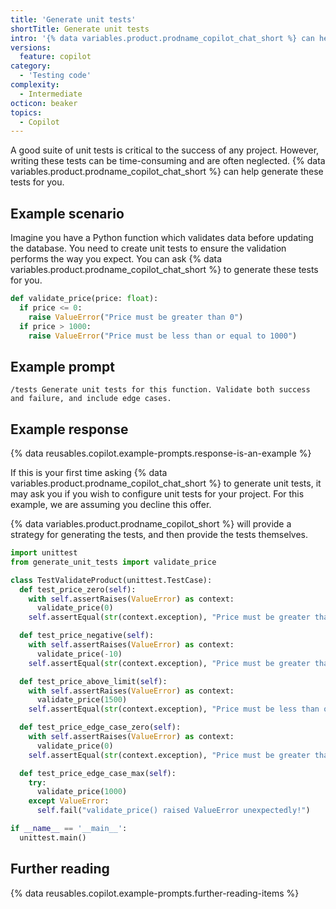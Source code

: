 ```yaml
---
title: 'Generate unit tests'
shortTitle: Generate unit tests
intro: '{% data variables.product.prodname_copilot_chat_short %} can help with generating unit tests for a function.'
versions:
  feature: copilot
category:
  - 'Testing code'
complexity:
  - Intermediate
octicon: beaker
topics:
  - Copilot
---
```


A good suite of unit tests is critical to the success of any project. However, writing these tests can be time-consuming and are often neglected. {% data variables.product.prodname_copilot_chat_short %} can help generate these tests for you.

## Example scenario

Imagine you have a Python function which validates data before updating the database. You need to create unit tests to ensure the validation performs the way you expect. You can ask {% data variables.product.prodname_copilot_chat_short %} to generate these tests for you.

```python
def validate_price(price: float):
  if price <= 0:
    raise ValueError("Price must be greater than 0")
  if price > 1000:
    raise ValueError("Price must be less than or equal to 1000")
```

## Example prompt

`/tests Generate unit tests for this function. Validate both success and failure, and include edge cases.`

## Example response

{% data reusables.copilot.example-prompts.response-is-an-example %}

If this is your first time asking {% data variables.product.prodname_copilot_chat_short %} to generate unit tests, it may ask you if you wish to configure unit tests for your project. For this example, we are assuming you decline this offer.

{% data variables.product.prodname_copilot_short %} will provide a strategy for generating the tests, and then provide the tests themselves.

```python
import unittest
from generate_unit_tests import validate_price

class TestValidateProduct(unittest.TestCase):
  def test_price_zero(self):
    with self.assertRaises(ValueError) as context:
      validate_price(0)
    self.assertEqual(str(context.exception), "Price must be greater than 0")

  def test_price_negative(self):
    with self.assertRaises(ValueError) as context:
      validate_price(-10)
    self.assertEqual(str(context.exception), "Price must be greater than 0")

  def test_price_above_limit(self):
    with self.assertRaises(ValueError) as context:
      validate_price(1500)
    self.assertEqual(str(context.exception), "Price must be less than or equal to 1000")

  def test_price_edge_case_zero(self):
    with self.assertRaises(ValueError) as context:
      validate_price(0)
    self.assertEqual(str(context.exception), "Price must be greater than 0")

  def test_price_edge_case_max(self):
    try:
      validate_price(1000)
    except ValueError:
      self.fail("validate_price() raised ValueError unexpectedly!")

if __name__ == '__main__':
  unittest.main()
```

## Further reading

{% data reusables.copilot.example-prompts.further-reading-items %}

